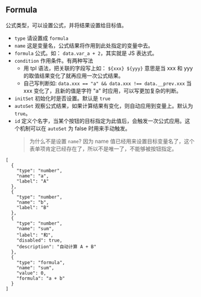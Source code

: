 ## Formula

公式类型，可以设置公式，并将结果设置给目标值。

-   `type` 请设置成 `formula`
-   `name` 这是变量名，公式结果将作用到此处指定的变量中去。
-   `formula` 公式。如： `data.var_a + 2`，其实就是 JS 表达式。
-   `condition` 作用条件。有两种写法
    -   用 tpl 语法，把关联的字段写上如： `${xxx} ${yyy}` 意思是当 xxx 和 yyy 的取值结果变化了就再应用一次公式结果。
    -   自己写判断如: `data.xxx == "a" && data.xxx !== data.__prev.xxx` 当 xxx 变化了，且新的值是字符 "a" 时应用，可以写更加复杂的判断。
-   `initSet` 初始化时是否设置。默认是 `true`
-   `autoSet` 观察公式结果，如果计算结果有变化，则自动应用到变量上。默认为 `true`。
-   `id` 定义个名字，当某个按钮的目标指定为此值后，会触发一次公式应用。这个机制可以在 `autoSet` 为 false 时用来手动触发。
    > 为什么不是设置 `name`?
    > 因为 name 值已经用来设置目标变量名了，这个表单项肯定已经存在了，所以不是唯一了，不能够被按钮指定。

```schema:height="300" scope="form"
[
  {
    "type": "number",
    "name": "a",
    "label": "A"
  },
  {
    "type": "number",
    "name": "b",
    "label": "B"
  },
  {
    "type": "number",
    "name": "sum",
    "label": "和",
    "disabled": true,
    "description": "自动计算 A + B"
  },
  {
    "type": "formula",
    "name": "sum",
    "value": 0,
    "formula": "a + b"
  }
]
```
